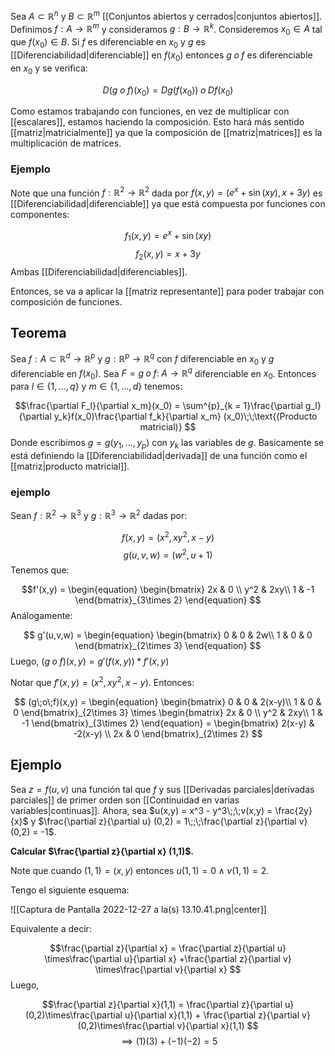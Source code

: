 
Sea $A\subset\mathbb{R}^n$ y $B\subset\mathbb{R}^m$ [[Conjuntos abiertos y cerrados|conjuntos abiertos]]. Definimos $f:A\rightarrow\mathbb{R}^m$ y consideramos $g:B\rightarrow\mathbb{R}^k$. Consideremos $x_0\in A$ tal que $f(x_0)\in B$. Si $f$ es diferenciable en $x_0$ y $g$ es [[Diferenciabilidad|diferenciable]] en $f(x_0)$ entonces $g\; o\; f$ es diferenciable en $x_0$ y se verifica: 

$$ D(g\;o\;f)(x_0) = Dg(f(x_0))\;o\; Df(x_0)$$

Como estamos trabajando con funciones, en vez de multiplicar con [[escalares]], estamos haciendo la composición. Esto hará más sentido [[matriz|matricialmente]] ya que la composición de [[matriz|matrices]] es la multiplicación de matrices. 

### Ejemplo 

Note que una función $f:\mathbb{R}^2\rightarrow\mathbb{R}^2$ dada por $f(x,y)=(e^x + \sin(xy), x + 3y)$ es [[Diferenciabilidad|diferenciable]] ya que está compuesta por funciones con componentes: 

$$f_1(x,y) = e^x + \sin(xy)$$ $$f_2(x,y) = x + 3y$$ 
Ambas [[Diferenciabilidad|diferenciables]]. 

Entonces, se va a aplicar la [[matriz representante]] para poder trabajar con composición de funciones.  

## Teorema 

Sea $f: A\subset\mathbb{R}^d\rightarrow\mathbb{R}^p$ y $g:\mathbb{R}^p\rightarrow\mathbb{R}^q$ con $f$ diferenciable en $x_0$ y $g$ diferenciable en $f(x_0)$. Sea $F = g\;o\;f:\;A\rightarrow\mathbb{R}^q$  diferenciable en $x_0$. Entonces para $l\in\lbrace 1, \dots, q\rbrace$ y $m\in\lbrace 1,\dots,d\rbrace$ tenemos: 

$$\frac{\partial F_l}{\partial x_m}(x_0) = \sum^{p}_{k = 1}\frac{\partial g_l}{\partial y_k}f(x_0)\frac{\partial f_k}{\partial x_m} (x_0)\;\;\text{(Producto matricial)} $$ 
Donde escribimos $g = g(y_1, \dots, y_p)$ con $y_k$ las variables de $g$. Basicamente se está definiendo la [[Diferenciabilidad|derivada]] de una función como el [[matriz|producto matricial]].

### ejemplo 

Sean $f:\mathbb{R}^2\rightarrow\mathbb{R}^3$ y $g:\mathbb{R}^3\rightarrow\mathbb{R}^2$ dadas por: 

$$ f(x,y) = (x^2, xy^2, x-y) $$ $$ g(u,v,w) = (w^2, u +1) $$ 
Tenemos que: 

$$f'(x,y) = \begin{equation}
		\begin{bmatrix}
			2x & 0 \\ 
			y^2 & 2xy\\ 
			1 & -1
		\end{bmatrix}_{3\times 2}
\end{equation} $$ 
Análogamente: 

$$ g'(u,v,w) = \begin{equation}
		\begin{bmatrix}
			0 & 0 & 2w\\ 
			1 & 0 & 0
		\end{bmatrix}_{2\times 3}
\end{equation} $$ 
Luego, $(g\;o\;f)(x,y) = g'(f(x,y)) * f'(x,y)$ 

Notar que $f'(x,y) = (x^2, xy^2, x-y)$. Entonces: 

$$ (g\;o\;f)(x,y) = \begin{equation}
		\begin{bmatrix}
			0 & 0 & 2(x-y)\\ 
			1 & 0 & 0
		\end{bmatrix}_{2\times 3}
\times
		\begin{bmatrix}
			2x & 0 \\ 
			y^2 & 2xy\\ 
			1 & -1
		\end{bmatrix}_{3\times 2}
\end{equation} = \begin{bmatrix}
			2(x-y) & -2(x-y) \\ 
			2x & 0
		\end{bmatrix}_{2\times 2} $$

## Ejemplo 

Sea $z = f(u,v)$ una función tal que $f$ y sus [[Derivadas parciales|derivadas parciales]] de primer orden son [[Continuidad en varias variables|continuas]]. Ahora, sea $u(x,y) = x^3 - y^3\;;\;v(x,y) = \frac{2y}{x}$ y $\frac{\partial z}{\partial u} (0,2) = 1\;;\;\frac{\partial z}{\partial v}(0,2) = -1$.

**Calcular $\frac{\partial z}{\partial x} (1,1)$.**  

Note que cuando $(1,1) = (x,y)$ entonces $u(1,1) = 0\;\land\;v(1,1)=2$. 

Tengo el siguiente esquema: 

![[Captura de Pantalla 2022-12-27 a la(s) 13.10.41.png|center]]

Equivalente a decir:

$$\frac{\partial z}{\partial x} = \frac{\partial z}{\partial u} \times\frac{\partial u}{\partial x} +\frac{\partial z}{\partial v} \times\frac{\partial v}{\partial x} $$ 
Luego, 

$$\frac{\partial z}{\partial x}(1,1) = \frac{\partial z}{\partial u} (0,2)\times\frac{\partial u}{\partial x}(1,1) + \frac{\partial z}{\partial v} (0,2)\times\frac{\partial v}{\partial x}(1,1) $$ 
$$\implies (1)(3) + (-1)(-2) = 5$$ 